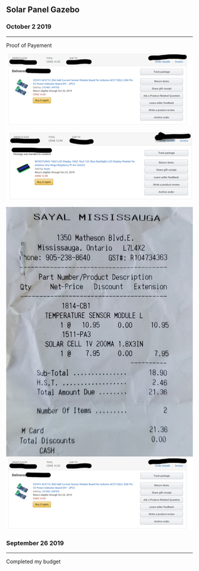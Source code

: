 Solar Panel Gazebo
---------------
### October 2 2019
-------------------
Proof of Payement 

![Current Sensor](/image/Current%20Sensor.png)

![LCD Display](/image/LCD_Display.png)

![Solar Panel](/image/Solar%20Panel.jpg)
![Image](image/Current%20Sensor.png)



### September 26 2019
--------------------
Completed my budget



